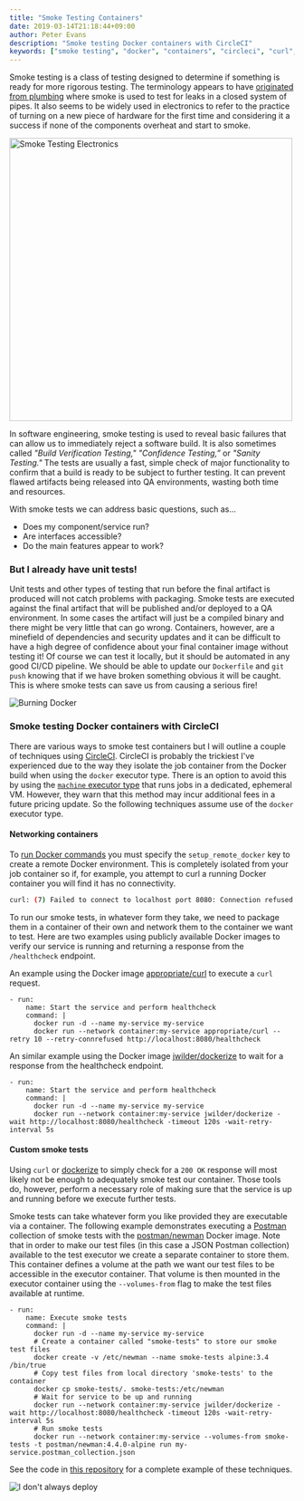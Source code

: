 ```yaml
---
title: "Smoke Testing Containers"
date: 2019-03-14T21:18:44+09:00
author: Peter Evans
description: "Smoke testing Docker containers with CircleCI"
keywords: ["smoke testing", "docker", "containers", "circleci", "curl", "dockerize", "postman"]
---
```


Smoke testing is a class of testing designed to determine if something is ready for more rigorous testing. The terminology appears to have [originated from plumbing](https://en.wikipedia.org/wiki/Smoke_testing_(mechanical)) where smoke is used to test for leaks in a closed system of pipes. It also seems to be widely used in electronics to refer to the practice of turning on a new piece of hardware for the first time and considering it a success if none of the components overheat and start to smoke.

<img src="/img/smoking-circuit-board.jpg" alt="Smoke Testing Electronics" width="500">

In software engineering, smoke testing is used to reveal basic failures that can allow us to immediately reject a software build. It is also sometimes called _"Build Verification Testing," "Confidence Testing,”_ or _"Sanity Testing."_ The tests are usually a fast, simple check of major functionality to confirm that a build is ready to be subject to further testing. It can prevent flawed artifacts being released into QA environments, wasting both time and resources.

With smoke tests we can address basic questions, such as...

- Does my component/service run?
- Are interfaces accessible?
- Do the main features appear to work?

### But I already have unit tests!

Unit tests and other types of testing that run before the final artifact is produced will not catch problems with packaging.
Smoke tests are executed against the final artifact that will be published and/or deployed to a QA environment.
In some cases the artifact will just be a compiled binary and there might be very little that can go wrong.
Containers, however, are a minefield of dependencies and security updates and it can be difficult to have a high degree of confidence about your final container image without testing it!
Of course we can test it locally, but it should be automated in any good CI/CD pipeline.
We should be able to update our `Dockerfile` and `git push` knowing that if we have broken something obvious it will be caught.
This is where smoke tests can save us from causing a serious fire!

![Burning Docker](/img/burning-docker.jpg)

### Smoke testing Docker containers with CircleCI

There are various ways to smoke test containers but I will outline a couple of techniques using [CircleCI](https://circleci.com/).
CircleCI is probably the trickiest I've experienced due to the way they isolate the job container from the Docker build when using the `docker` executor type.
There is an option to avoid this by using the [`machine` executor type](https://circleci.com/docs/2.0/executor-types/#using-machine) that runs jobs in a dedicated, ephemeral VM.
However, they warn that this method may incur additional fees in a future pricing update.
So the following techniques assume use of the `docker` executor type.

#### Networking containers

To [run Docker commands](https://circleci.com/docs/2.0/building-docker-images/) you must specify the `setup_remote_docker` key to create a remote Docker environment.
This is completely isolated from your job container so if, for example, you attempt to curl a running Docker container you will find it has no connectivity.

```bash
curl: (7) Failed to connect to localhost port 8080: Connection refused
```

To run our smoke tests, in whatever form they take, we need to package them in a container of their own and network them to the container we want to test.
Here are two examples using publicly available Docker images to verify our service is running and returning a response from the `/healthcheck` endpoint.

An example using the Docker image [appropriate/curl](https://hub.docker.com/r/appropriate/curl/) to execute a `curl` request.
<div class="highlight"><pre class="chroma"><code class="language-yaml" data-lang="yaml">-<span class="w"> </span><span class="m">run</span><span class="p">:</span><span class="w">
</span><span class="w">    </span><span class="m">name</span><span class="p">:</span><span class="w"> </span>Start<span class="w"> </span>the<span class="w"> </span>service<span class="w"> </span>and<span class="w"> </span>perform<span class="w"> </span>healthcheck<span class="w">
</span><span class="w">    </span><span class="m">command</span><span class="p">:</span><span class="w"> </span>|
      docker run -d --name my-service my-service<span class="w">
</span><span class="w">      </span>docker<span class="w"> </span>run<span class="w"> </span>--network<span class="w"> </span>container<span class="p">:</span>my-service<span class="w"> </span>appropriate/curl<span class="w"> </span>--retry<span class="w"> </span>10<span class="w"> </span>--retry-connrefused<span class="w"> </span>http<span class="p">:</span>//localhost<span class="p">:</span>8080/healthcheck</code></pre></div>

An similar example using the Docker image [jwilder/dockerize](https://hub.docker.com/r/jwilder/dockerize/) to wait for a response from the healthcheck endpoint.
<div class="highlight"><pre class="chroma"><code class="language-yaml" data-lang="yaml">-<span class="w"> </span><span class="m">run</span><span class="p">:</span><span class="w">
</span><span class="w">    </span><span class="m">name</span><span class="p">:</span><span class="w"> </span>Start<span class="w"> </span>the<span class="w"> </span>service<span class="w"> </span>and<span class="w"> </span>perform<span class="w"> </span>healthcheck<span class="w">
</span><span class="w">    </span><span class="m">command</span><span class="p">:</span><span class="w"> </span>|
      docker run -d --name my-service my-service<span class="w">
</span><span class="w">      </span>docker<span class="w"> </span>run<span class="w"> </span>--network<span class="w"> </span>container<span class="p">:</span>my-service<span class="w"> </span>jwilder/dockerize<span class="w"> </span>-wait<span class="w"> </span>http<span class="p">:</span>//localhost<span class="p">:</span>8080/healthcheck<span class="w"> </span>-timeout<span class="w"> </span>120s<span class="w"> </span>-wait-retry-interval<span class="w"> </span>5s</code></pre></div>

#### Custom smoke tests

Using `curl` or [dockerize](https://github.com/jwilder/dockerize) to simply check for a `200 OK` response will most likely not be enough to adequately smoke test our container.
Those tools do, however, perform a necessary role of making sure that the service is up and running before we execute further tests.

Smoke tests can take whatever form you like provided they are executable via a container.
The following example demonstrates executing a [Postman](https://www.getpostman.com/) collection of smoke tests with the [postman/newman](https://hub.docker.com/r/postman/newman) Docker image.
Note that in order to make our test files (in this case a JSON Postman collection) available to the test executor we create a separate container to store them.
This container defines a volume at the path we want our test files to be accessible in the executor container.
That volume is then mounted in the executor container using the `--volumes-from` flag to make the test files available at runtime.

<div class="highlight"><pre class="chroma"><code class="language-yaml" data-lang="yaml">-<span class="w"> </span><span class="m">run</span><span class="p">:</span><span class="w">
</span><span class="w">    </span><span class="m">name</span><span class="p">:</span><span class="w"> </span>Execute<span class="w"> </span>smoke<span class="w"> </span>tests<span class="w">
</span><span class="w">    </span><span class="m">command</span><span class="p">:</span><span class="w"> </span>|
      docker run -d --name my-service my-service<span class="w">
</span><span class="w">      </span><span class="c"># Create a container called &#34;smoke-tests&#34; to store our smoke test files</span><span class="w">
</span><span class="w">      </span>docker<span class="w"> </span>create<span class="w"> </span>-v<span class="w"> </span>/etc/newman<span class="w"> </span>--name<span class="w"> </span>smoke-tests<span class="w"> </span>alpine<span class="p">:</span>3.4<span class="w"> </span>/bin/true<span class="w">
</span><span class="w">      </span><span class="c"># Copy test files from local directory &#39;smoke-tests&#39; to the container</span><span class="w">
</span><span class="w">      </span>docker<span class="w"> </span>cp<span class="w"> </span>smoke-tests/.<span class="w"> </span>smoke-tests<span class="p">:</span>/etc/newman<span class="w">
</span><span class="w">      </span><span class="c"># Wait for service to be up and running</span><span class="w">
</span><span class="w">      </span>docker<span class="w"> </span>run<span class="w"> </span>--network<span class="w"> </span>container<span class="p">:</span>my-service<span class="w"> </span>jwilder/dockerize<span class="w"> </span>-wait<span class="w"> </span>http<span class="p">:</span>//localhost<span class="p">:</span>8080/healthcheck<span class="w"> </span>-timeout<span class="w"> </span>120s<span class="w"> </span>-wait-retry-interval<span class="w"> </span>5s<span class="w">
</span><span class="w">      </span><span class="c"># Run smoke tests</span><span class="w">
</span><span class="w">      </span>docker<span class="w"> </span>run<span class="w"> </span>--network<span class="w"> </span>container<span class="p">:</span>my-service<span class="w"> </span>--volumes-from<span class="w"> </span>smoke-tests<span class="w"> </span>-t<span class="w"> </span>postman/newman<span class="p">:</span>4.4.0-alpine<span class="w"> </span>run<span class="w"> </span>my-service.postman_collection.json</code></pre></div>

See the code in [this repository](https://github.com/peter-evans/smoke-testing) for a complete example of these techniques.

![I don't always deploy](/img/i-dont-always-deploy.jpg)
